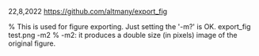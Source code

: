 22,8,2022
https://github.com/altmany/export_fig

% This is used for figure exporting. Just setting the '-m?' is OK.
export_fig test.png -m2  % -m2: it produces a double size (in pixels) image of the original figure.

